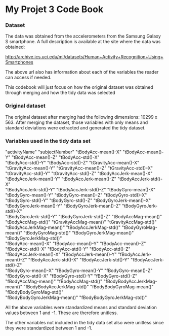 # My Projet 3 Code Book

### Dataset
The data was obtained from the accelerometers from the Samsung Galaxy S smartphone.
A full description is available at the site where the data was obtained:

http://archive.ics.uci.edu/ml/datasets/Human+Activity+Recognition+Using+Smartphones 

The above url also has information about each of the variables the reader can access if needed.
 
This codebook will just focus on how the original dataset was obtained through merging and how the tidy data
was selected 

### Original dataset
The original dataset after merging had the following dimensions:
10299 x 563. After merging the dataset, those variables with only means and standard deviations were extracted
and generated the tidy dataset.

### Variables used in the tidy data set
"activityName"                "subjectNumber"               "tBodyAcc-mean()-X"           "tBodyAcc-mean()-Y"           "tBodyAcc-mean()-Z"           "tBodyAcc-std()-X"           
"tBodyAcc-std()-Y"            "tBodyAcc-std()-Z"            "tGravityAcc-mean()-X"        "tGravityAcc-mean()-Y"        "tGravityAcc-mean()-Z"        "tGravityAcc-std()-X"        
"tGravityAcc-std()-Y"         "tGravityAcc-std()-Z"         "tBodyAccJerk-mean()-X"       "tBodyAccJerk-mean()-Y"       "tBodyAccJerk-mean()-Z"       "tBodyAccJerk-std()-X"       
"tBodyAccJerk-std()-Y"        "tBodyAccJerk-std()-Z"        "tBodyGyro-mean()-X"          "tBodyGyro-mean()-Y"          "tBodyGyro-mean()-Z"          "tBodyGyro-std()-X"          
"tBodyGyro-std()-Y"           "tBodyGyro-std()-Z"           "tBodyGyroJerk-mean()-X"      "tBodyGyroJerk-mean()-Y"      "tBodyGyroJerk-mean()-Z"      "tBodyGyroJerk-std()-X"      
"tBodyGyroJerk-std()-Y"       "tBodyGyroJerk-std()-Z"       "tBodyAccMag-mean()"          "tBodyAccMag-std()"           "tGravityAccMag-mean()"       "tGravityAccMag-std()"       
"tBodyAccJerkMag-mean()"      "tBodyAccJerkMag-std()"       "tBodyGyroMag-mean()"         "tBodyGyroMag-std()"          "tBodyGyroJerkMag-mean()"     "tBodyGyroJerkMag-std()"     
"fBodyAcc-mean()-X"           "fBodyAcc-mean()-Y"           "fBodyAcc-mean()-Z"           "fBodyAcc-std()-X"            "fBodyAcc-std()-Y"            "fBodyAcc-std()-Z"           
"fBodyAccJerk-mean()-X"       "fBodyAccJerk-mean()-Y"       "fBodyAccJerk-mean()-Z"       "fBodyAccJerk-std()-X"        "fBodyAccJerk-std()-Y"        "fBodyAccJerk-std()-Z"       
"fBodyGyro-mean()-X"          "fBodyGyro-mean()-Y"          "fBodyGyro-mean()-Z"          "fBodyGyro-std()-X"           "fBodyGyro-std()-Y"           "fBodyGyro-std()-Z"          
"fBodyAccMag-mean()"          "fBodyAccMag-std()"           "fBodyBodyAccJerkMag-mean()"  "fBodyBodyAccJerkMag-std()"   "fBodyBodyGyroMag-mean()"     "fBodyBodyGyroMag-std()"     
"fBodyBodyGyroJerkMag-mean()" "fBodyBodyGyroJerkMag-std()" 

All the above variables were standardized means and standard deviation values between 1 and -1. These are therefore
unitless.

The other variables not included in the tidy data set also were unitless since they were standardized between
1 and -1.